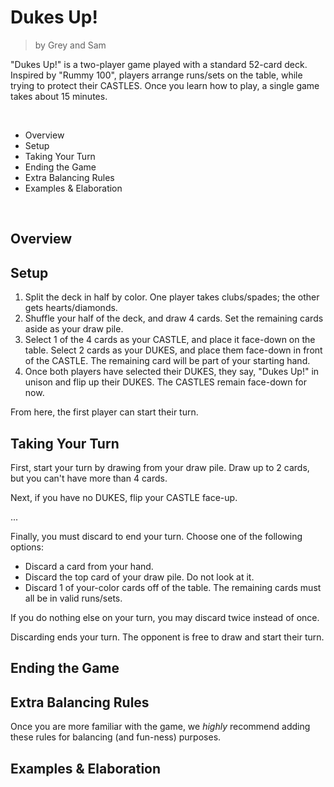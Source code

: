 Dukes Up!
==================================================

> by Grey and Sam

"Dukes Up!" is a two-player game
played with a standard 52-card deck.
Inspired by "Rummy 100",
players arrange runs/sets on the table,
while trying to protect their CASTLES.
Once you learn how to play,
a single game takes about 15 minutes.

<br>

<!-- INDEX -->
* Overview
* Setup
* Taking Your Turn
* Ending the Game
* Extra Balancing Rules
* Examples & Elaboration

<br>

Overview
--------------------------------------------------

<!--
* have CASTLE
* DUKES protect castle
* take DUKES/CASTLE in runs/sets
-->

<!-- image: basic table layout -->

Setup
--------------------------------------------------

1. Split the deck in half by color.
  One player takes clubs/spades;
  the other gets hearts/diamonds.
1. Shuffle your half of the deck,
  and draw 4 cards.
  Set the remaining cards aside as your draw pile.
1. Select 1 of the 4 cards as your CASTLE,
  and place it face-down on the table.
  Select 2 cards as your DUKES,
  and place them face-down in front of the CASTLE.
  The remaining card will be part of your starting hand.
1. Once both players have selected their DUKES,
  they say, "Dukes Up!" in unison and flip up their DUKES.
  The CASTLES remain face-down for now.

From here, the first player can start their turn.


Taking Your Turn
--------------------------------------------------

<!--
1. draw
1. flip CASTLE
1. play cards
1. rearrange
1. take dukes
1. replace dukes
1. discard
-->

First, start your turn by drawing
from your draw pile.
Draw up to 2 cards,
but you can't have more than 4 cards.

Next, if you have no DUKES,
flip your CASTLE face-up.


...


Finally, you must discard to end your turn.
Choose one of the following options:

* Discard a card from your hand.
* Discard the top card of your draw pile.
  Do not look at it.
* Discard 1 of your-color cards off of the table.
  The remaining cards must all be in valid runs/sets.

If you do nothing else on your turn,
you may discard twice instead of once.

Discarding ends your turn.
The opponent is free to draw and start their turn.


Ending the Game
--------------------------------------------------

<!--
* when it ends: taking CASTLE
* scoring
-->

Extra Balancing Rules
--------------------------------------------------

Once you are more familiar with the game,
we *highly* recommend adding these rules
for balancing (and fun-ness) purposes.

<!--
* no swapping turn 1
* draw from discard
* burning to bottom of discard
* playing your CASTLE
-->

Examples & Elaboration
--------------------------------------------------

<!--
* runs/sets, valid arrangement
* rearranging
* ?playing CASTLE?
-->
